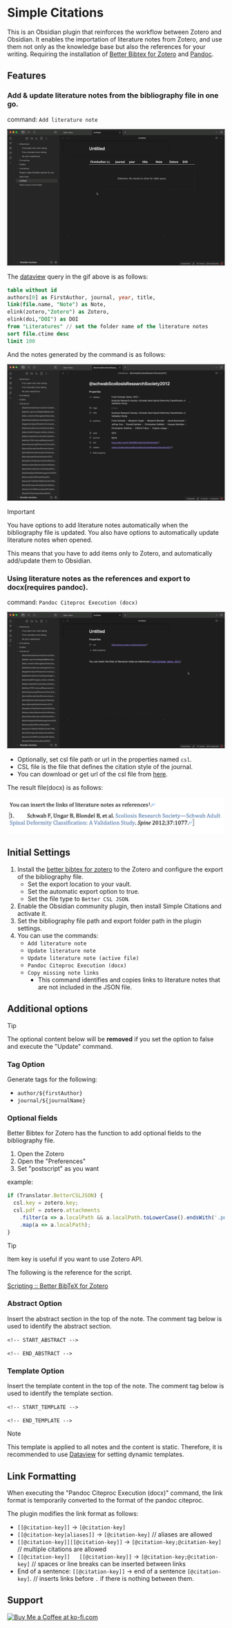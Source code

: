 # Simple Citations

This is an Obsidian plugin that reinforces the workflow between Zotero and Obsidian. It enables the importation of literature notes from Zotero, and use them not only as the knowledge base but also the references for your writing. Requiring the installation of [Better Bibtex for Zotero](https://retorque.re/zotero-better-bibtex/) and [Pandoc](https://pandoc.org).

## Features

### Add & update literature notes from the bibliography file in one go.

command: `Add literature note`

![](./assets/画面収録%202025-03-25%2020.50.50.gif)

The [dataview](https://github.com/blacksmithgu/obsidian-dataview) query in the gif above is as follows:

```sql
table without id 
authors[0] as FirstAuthor, journal, year, title, 
link(file.name, "Note") as Note,
elink(zotero,"Zotero") as Zotero,
elink(doi,"DOI") as DOI
from "Literatures" // set the folder name of the literature notes
sort file.ctime desc
limit 100
```

And the notes generated by the command is as follows:

![](./assets/スクリーンショット%202025-03-25%2021.03.17.jpg)

> [!important]
> You have options to add literature notes automatically when the bibliography file is updated.
> You also have options to automatically update literature notes when opened.
> 
> This means that you have to add items only to Zotero, and automatically add/update them to Obsidian.

### Using literature notes as the references and export to docx(requires pandoc).

command: `Pandoc Citeproc Execution (docx)`

![](./assets/画面収録%202025-03-25%2021.01.31.gif)

- Optionally, set csl file path or url in the properties named `csl`.
- CSL file is the file that defines the citation style of the journal.
- You can download or get url of the csl file from [here](https://www.zotero.org/styles).

The result file(docx) is as follows:

![](./assets/スクリーンショット%202025-03-25%2021.02.08.jpg)

## Initial Settings 

1. Install the [better bibtex for zotero](https://retorque.re/zotero-better-bibtex/) to the Zotero and configure the export of the bibliography file.
    - Set the export location to your vault.
    - Set the automatic export option to true.
    - Set the file type to `Better CSL JSON`.
2. Enable the Obsidian community plugin, then install Simple Citations and activate it.
3. Set the bibliography file path and export folder path in the plugin settings.
4. You can use the commands:
    - `Add literature note`
    - `Update literature note`
    - `Update literature note (active file)`
    - `Pandoc Citeproc Execution (docx)`
    - `Copy missing note links`
      - This command identifies and copies links to literature notes that are not included in the JSON file.

## Additional options

> [!tip]
> The optional content below will be **removed** if you set the option to false and execute the "Update" command.

### Tag Option

Generate tags for the following:

- `author/${firstAuthor}`
- `journal/${journalName}`

### Optional fields

Better Bibtex for Zotero has the function to add optional fields to the bibliography file.

1. Open the Zotero
2. Open the "Preferences"
3. Set "postscript" as you want

example:

```javascript
if (Translator.BetterCSLJSON) {
  csl.key = zotero.key;
  csl.pdf = zotero.attachments
    .filter(a => a.localPath && a.localPath.toLowerCase().endsWith('.pdf'))
    .map(a => a.localPath);
}
```

> [!tip]
> Item key is useful if you want to use Zotero API.

The following is the reference for the script.

[Scripting :: Better BibTeX for Zotero](https://retorque.re/zotero-better-bibtex/exporting/scripting/index.html)

### Abstract Option

Insert the abstract section in the top of the note.
The comment tag below is used to identify the abstract section.

`<!-- START_ABSTRACT -->`

`<!-- END_ABSTRACT -->`

### Template Option

Insert the template content in the top of the note.
The comment tag below is used to identify the template section.

`<!-- START_TEMPLATE -->`

`<!-- END_TEMPLATE -->`

> [!note]
> This template is applied to all notes and the content is static. 
> Therefore, it is recommended to use [Dataview](https://github.com/blacksmithgu/obsidian-dataview) for setting dynamic templates.

## Link Formatting 

When executing the "Pandoc Citeproc Execution (docx)" command, the link format is temporarily converted to the format of the pandoc citeproc.

The plugin modifies the link format as follows:
- `[[@citation-key]]` → `[@citation-key]`
- `[[@citation-key|aliases]]` → `[@citation-key]` // aliases are allowed
- `[[@citation-key]][[@citation-key]]` → `[@citation-key;@citation-key]` // multiple citations are allowed
- `[[@citation-key]]   [[@citation-key]]` → `[@citation-key;@citation-key]` // spaces or line breaks can be inserted between links
- End of a sentence: `[[@citation-key]]` → end of a sentence `[@citation-key]`. // inserts links before `.` if there is nothing between them.

## Support

<a href='https://ko-fi.com/Q5Q31CGF07' target='_blank'><img height='36' style='border:0px;height:36px;' src='https://storage.ko-fi.com/cdn/kofi6.png?v=6' border='0' alt='Buy Me a Coffee at ko-fi.com' /></a>